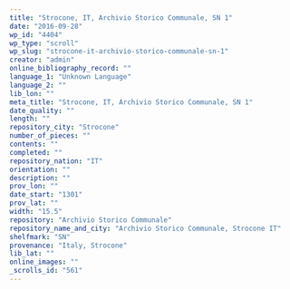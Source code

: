 ```yaml
---
title: "Strocone, IT, Archivio Storico Communale, SN 1"
date: "2016-09-28"
wp_id: "4404"
wp_type: "scroll"
wp_slug: "strocone-it-archivio-storico-communale-sn-1"
creator: "admin"
online_bibliography_record: ""
language_1: "Unknown Language"
language_2: ""
lib_lon: ""
meta_title: "Strocone, IT, Archivio Storico Communale, SN 1"
date_quality: ""
length: ""
repository_city: "Strocone"
number_of_pieces: ""
contents: ""
completed: ""
repository_nation: "IT"
orientation: ""
description: ""
prov_lon: ""
date_start: "1301"
prov_lat: ""
width: "15.5"
repository: "Archivio Storico Communale"
repository_name_and_city: "Archivio Storico Communale, Strocone IT"
shelfmark: "SN"
provenance: "Italy, Strocone"
lib_lat: ""
online_images: ""
_scrolls_id: "561"
---
```



